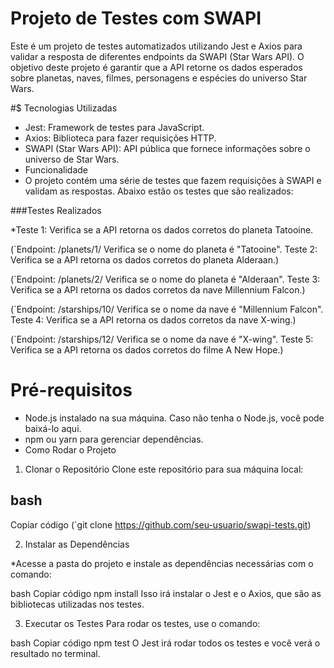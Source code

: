 # Projeto de Testes com SWAPI

Este é um projeto de testes automatizados utilizando Jest e Axios para validar a resposta de diferentes endpoints da SWAPI (Star Wars API). O objetivo deste projeto é garantir que a API retorne os dados esperados sobre planetas, naves, filmes, personagens e espécies do universo Star Wars.

#$ Tecnologias Utilizadas

* Jest: Framework de testes para JavaScript.
* Axios: Biblioteca para fazer requisições HTTP.
* SWAPI (Star Wars API): API pública que fornece informações sobre o universo de Star Wars.
* Funcionalidade
* O projeto contém uma série de testes que fazem requisições à SWAPI e validam as respostas. Abaixo estão os testes que são realizados:

###Testes Realizados

*Teste 1: Verifica se a API retorna os dados corretos do planeta Tatooine.

(`Endpoint: /planets/1/
Verifica se o nome do planeta é "Tatooine".
Teste 2: Verifica se a API retorna os dados corretos do planeta Alderaan.)

(`Endpoint: /planets/2/
Verifica se o nome do planeta é "Alderaan".
Teste 3: Verifica se a API retorna os dados corretos da nave Millennium Falcon.)

(`Endpoint: /starships/10/
Verifica se o nome da nave é "Millennium Falcon".
Teste 4: Verifica se a API retorna os dados corretos da nave X-wing.)

(`Endpoint: /starships/12/
Verifica se o nome da nave é "X-wing".
Teste 5: Verifica se a API retorna os dados corretos do filme A New Hope.)


# Pré-requisitos

* Node.js instalado na sua máquina. Caso não tenha o Node.js, você pode baixá-lo aqui.
* npm ou yarn para gerenciar dependências.
* Como Rodar o Projeto
1. Clonar o Repositório
Clone este repositório para sua máquina local:

## bash

Copiar código
(`git clone https://github.com/seu-usuario/swapi-tests.git)

2. Instalar as Dependências

*Acesse a pasta do projeto e instale as dependências necessárias com o comando:

bash
Copiar código
npm install
Isso irá instalar o Jest e o Axios, que são as bibliotecas utilizadas nos testes.

3. Executar os Testes
Para rodar os testes, use o comando:

bash
Copiar código
npm test
O Jest irá rodar todos os testes e você verá o resultado no terminal.
